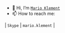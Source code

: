 - 👋 Hi, I’m [`Mario Klement`](https://keybase.io/marioklement)
- 📫 How to reach me:

| `Skype` | `mario.klement` |

<!---
navrat-dzedaja/navrat-dzedaja is a ✨ special ✨ repository because its `README.md` (this file) appears on your GitHub profile.
You can click the Preview link to take a look at your changes.


- 👀 I’m interested in ...
- 🌱 I’m currently learning ...
- 💞️ I’m looking to collaborate on ...
--->
